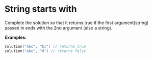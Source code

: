 # String starts with

Complete the solution so that it returns true if the first argument(string) passed in ends with the 2nd argument (also a string).

**Examples:**

```go
solution("abc", "bc") // returns true
solution("abc", "d") // returns false
```

